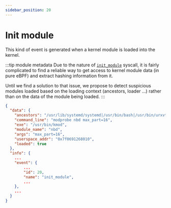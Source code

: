 ```yaml
---
sidebar_position: 20
---
```


# Init module

This kind of event is generated when a kernel module is loaded into the kernel.

:::tip module metadata
Due to the nature of [`init_module`](https://man7.org/linux/man-pages/man2/init_module.2.html) syscall, it is fairly complicated to find a reliable way to get access to kernel module data (in pure eBPF) and extract hashing information from it.

Until we find a solution to that issue, we propose to detect suspicious modules loaded based on the loading context (ancestors, loader ...) rather than on the data of the module being loaded.
:::


```json
{
  "data": {
    "ancestors": "/usr/lib/systemd/systemd|/usr/bin/bash|/usr/bin/urxvt|/usr/bin/zsh|/usr/bin/sudo|/usr/bin/sudo",
    "command_line": "modprobe nbd max_part=16",
    "exe": "/usr/bin/kmod",
    "module_name": "nbd",
    "args": "max_part=16",
    "userspace_addr": "0x7f0691268010",
    "loaded": true
  },
  "info": {
    ...
    "event": {
        ...
        "id": 20,
        "name": "init_module",
        ...
    },
    ...
  }
}
```
